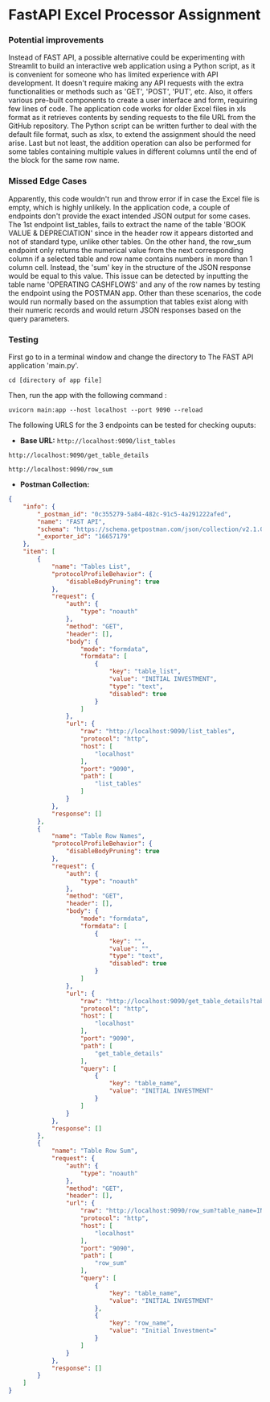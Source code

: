 # FastAPI Excel Processor Assignment

### Potential improvements

Instead of FAST API, a possible alternative could be experimenting with Streamlit to build an interactive web application using a Python script, as it is convenient for someone who has limited experience with API development. It doesn't require making any API requests with the extra functionalities or methods such as 'GET', 'POST', 'PUT', etc. Also, it offers various pre-built components to create a user interface and form, requiring few lines of code. The application code works for older Excel files in xls format as it retrieves contents by sending requests to the file URL from the GitHub repository. The Python script can be written further to deal with the default file format, such as xlsx, to extend the assignment should the need arise. Last but not least, the addition operation can also be performed for some tables containing multiple values in different columns until the end of the block for the same row name.


### Missed Edge Cases

Apparently, this code wouldn't run and throw error if in case the Excel file is empty, which is highly unlikely. In the application code, a couple of endpoints don't provide the exact intended JSON output for some cases. The 1st endpoint list_tables, fails to extract the name of the table 'BOOK VALUE & DEPRECIATION' since in the header row it appears distorted and not of standard type, unlike other tables. On the other hand, the row_sum endpoint only returns the numerical value from the next corresponding column if a selected table and row name contains numbers in more than 1 column cell. Instead, the 'sum' key in the structure of the JSON response would be equal to this value. This issue can be detected by inputting the table name 'OPERATING CASHFLOWS' and any of the row names by testing the endpoint using the POSTMAN app. Other than these scenarios, the code would run normally based on the assumption that tables exist along with their numeric records and would return JSON responses based on the query parameters. 

### Testing

First go to in a terminal window and change the directory to The FAST API application 'main.py'. 
```
cd [directory of app file]
```

Then, run the app with the following command : 
```
uvicorn main:app --host localhost --port 9090 --reload
```

The following URLS for the 3 endpoints can be tested for checking ouputs:

*   **Base URL:**
`http://localhost:9090/list_tables`

`http://localhost:9090/get_table_details`

`http://localhost:9090/row_sum`

*   **Postman Collection:** 
```json
{
	"info": {
		"_postman_id": "0c355279-5a84-482c-91c5-4a291222afed",
		"name": "FAST API",
		"schema": "https://schema.getpostman.com/json/collection/v2.1.0/collection.json",
		"_exporter_id": "16657179"
	},
	"item": [
		{
			"name": "Tables List",
			"protocolProfileBehavior": {
				"disableBodyPruning": true
			},
			"request": {
				"auth": {
					"type": "noauth"
				},
				"method": "GET",
				"header": [],
				"body": {
					"mode": "formdata",
					"formdata": [
						{
							"key": "table_list",
							"value": "INITIAL INVESTMENT",
							"type": "text",
							"disabled": true
						}
					]
				},
				"url": {
					"raw": "http://localhost:9090/list_tables",
					"protocol": "http",
					"host": [
						"localhost"
					],
					"port": "9090",
					"path": [
						"list_tables"
					]
				}
			},
			"response": []
		},
		{
			"name": "Table Row Names",
			"protocolProfileBehavior": {
				"disableBodyPruning": true
			},
			"request": {
				"auth": {
					"type": "noauth"
				},
				"method": "GET",
				"header": [],
				"body": {
					"mode": "formdata",
					"formdata": [
						{
							"key": "",
							"value": "",
							"type": "text",
							"disabled": true
						}
					]
				},
				"url": {
					"raw": "http://localhost:9090/get_table_details?table_name=INITIAL INVESTMENT",
					"protocol": "http",
					"host": [
						"localhost"
					],
					"port": "9090",
					"path": [
						"get_table_details"
					],
					"query": [
						{
							"key": "table_name",
							"value": "INITIAL INVESTMENT"
						}
					]
				}
			},
			"response": []
		},
		{
			"name": "Table Row Sum",
			"request": {
				"auth": {
					"type": "noauth"
				},
				"method": "GET",
				"header": [],
				"url": {
					"raw": "http://localhost:9090/row_sum?table_name=INITIAL INVESTMENT&row_name=Initial Investment=",
					"protocol": "http",
					"host": [
						"localhost"
					],
					"port": "9090",
					"path": [
						"row_sum"
					],
					"query": [
						{
							"key": "table_name",
							"value": "INITIAL INVESTMENT"
						},
						{
							"key": "row_name",
							"value": "Initial Investment="
						}
					]
				}
			},
			"response": []
		}
	]
}
```

